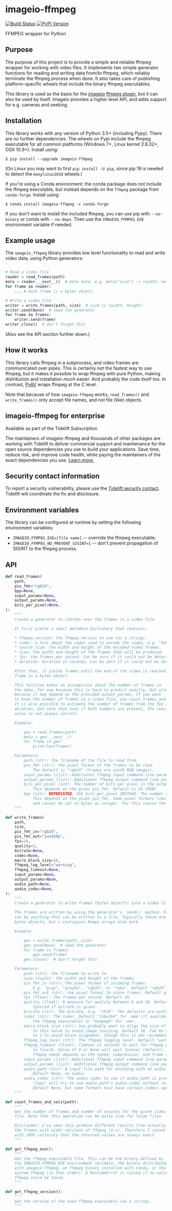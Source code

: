 # imageio-ffmpeg

[![Build Status](https://github.com/imageio/imageio-ffmpeg/workflows/CI/badge.svg)](https://github.com/imageio/imageio-ffmpeg/actions)
[![PyPI Version](https://img.shields.io/pypi/v/imageio-ffmpeg.svg)](https://pypi.python.org/pypi/imageio-ffmpeg/)

FFMPEG wrapper for Python

## Purpose

The purpose of this project is to provide a simple and reliable ffmpeg
wrapper for working with video files. It implements two simple generator
functions for reading and writing data from/to ffmpeg, which reliably
terminate the ffmpeg process when done. It also takes care of publishing
platform-specific wheels that include the binary ffmpeg executables.

This library is used as the basis for the
[imageio](https://github.com/imageio/imageio)
[ffmpeg plugin](https://imageio.readthedocs.io/en/stable/format_ffmpeg.html),
but it can also be used by itself. Imageio provides a higher level API,
and adds support for e.g. cameras and seeking.


## Installation

This library works with any version of Python 3.5+ (including Pypy).
There are no further dependencies. The wheels on Pypi include the ffmpeg
executable for all common platforms (Windows 7+, Linux kernel 2.6.32+,
OSX 10.9+). Install using:

```
$ pip install --upgrade imageio-ffmpeg
```

(On Linux you may want to first `pip install -U pip`, since pip 19 is needed to detect the `manylinux2010` wheels.)

If you're using a Conda environment: the conda package does not include
the ffmpeg executable, but instead depends on the `ffmpeg` package from
`conda-forge`. Install using:

```
$ conda install imageio-ffmpeg -c conda-forge
```

If you don't want to install the included ffmpeg, you can use pip with
`--no-binary` or conda with `--no-deps`. Then use the
`IMAGEIO_FFMPEG_EXE` environment variable if needed.


## Example usage

The `imageio_ffmpeg` library provides low level functionality to read
and write video data, using Python generators:


```py

# Read a video file
reader = read_frames(path)
meta = reader.__next__()  # meta data, e.g. meta["size"] -> (width, height)
for frame in reader:
    ... # each frame is a bytes object

# Write a video file
writer = write_frames(path, size)  # size is (width, height)
writer.send(None)  # seed the generator
for frame in frames:
    writer.send(frame)
writer.close()  # don't forget this
```

(Also see the API section further down.)


## How it works

This library calls ffmpeg in a subprocess, and video frames are
communicated over pipes. This is certainly not the fastest way to
use ffmpeg, but it makes it possible to wrap ffmpeg with pure Python,
making distribution and installation *much* easier. And probably
the code itself too. In contrast, [PyAV](https://github.com/mikeboers/PyAV)
wraps ffmpeg at the C level.

Note that because of how `imageio-ffmpeg` works, `read_frames()` and
`write_frames()` only accept file names, and not file (like) objects.



## imageio-ffmpeg for enterprise

Available as part of the Tidelift Subscription

The maintainers of imageio-ffmpeg and thousands of other packages are working with Tidelift to deliver commercial support and maintenance for the open source dependencies you use to build your applications. Save time, reduce risk, and improve code health, while paying the maintainers of the exact dependencies you use. [Learn more.](https://tidelift.com/subscription/pkg/pypi-imageio-ffmpeg?utm_source=pypi-imageio-ffmpeg&utm_medium=referral&utm_campaign=enterprise&utm_term=repo)


## Security contact information

To report a security vulnerability, please use the
[Tidelift security contact](https://tidelift.com/security).
Tidelift will coordinate the fix and disclosure.


## Environment variables

The library can be configured at runtime by setting the following environment
variables:
* `IMAGEIO_FFMPEG_EXE=[file name]` -- override the ffmpeg executable;
* `IMAGEIO_FFMPEG_NO_PREVENT_SIGINT=1` -- don't prevent propagation of SIGINT
  to the ffmpeg process.


## API

```py
def read_frames(
    path,
    pix_fmt="rgb24",
    bpp=None,
    input_params=None,
    output_params=None,
    bits_per_pixel=None,
):
    """
    Create a generator to iterate over the frames in a video file.

    It first yields a small metadata dictionary that contains:

    * ffmpeg_version: the ffmpeg version in use (as a string).
    * codec: a hint about the codec used to encode the video, e.g. "h264".
    * source_size: the width and height of the encoded video frames.
    * size: the width and height of the frames that will be produced.
    * fps: the frames per second. Can be zero if it could not be detected.
    * duration: duration in seconds. Can be zero if it could not be detected.

    After that, it yields frames until the end of the video is reached. Each
    frame is a bytes object.

    This function makes no assumptions about the number of frames in
    the data. For one because this is hard to predict exactly, but also
    because it may depend on the provided output_params. If you want
    to know the number of frames in a video file, use count_frames_and_secs().
    It is also possible to estimate the number of frames from the fps and
    duration, but note that even if both numbers are present, the resulting
    value is not always correct.

    Example:

        gen = read_frames(path)
        meta = gen.__next__()
        for frame in gen:
            print(len(frame))

    Parameters:
        path (str): the filename of the file to read from.
        pix_fmt (str): the pixel format of the frames to be read.
            The default is "rgb24" (frames are uint8 RGB images).
        input_params (list): Additional ffmpeg input command line parameters.
        output_params (list): Additional ffmpeg output command line parameters.
        bits_per_pixel (int): The number of bits per pixel in the output frames.
            This depends on the given pix_fmt. Default is 24 (RGB)
        bpp (int): DEPRECATED, USE bits_per_pixel INSTEAD. The number of bytes per pixel in the output frames.
            This depends on the given pix_fmt. Some pixel formats like yuv420p have 12 bits per pixel
            and cannot be set in bytes as integer. For this reason the bpp argument is deprecated.
    """
```

```py
def write_frames(
    path,
    size,
    pix_fmt_in="rgb24",
    pix_fmt_out="yuv420p",
    fps=16,
    quality=5,
    bitrate=None,
    codec=None,
    macro_block_size=16,
    ffmpeg_log_level="warning",
    ffmpeg_timeout=None,
    input_params=None,
    output_params=None,
    audio_path=None,
    audio_codec=None,
):
    """
    Create a generator to write frames (bytes objects) into a video file.

    The frames are written by using the generator's `send()` method. Frames
    can be anything that can be written to a file. Typically these are
    bytes objects, but c-contiguous Numpy arrays also work.

    Example:

        gen = write_frames(path, size)
        gen.send(None)  # seed the generator
        for frame in frames:
            gen.send(frame)
        gen.close()  # don't forget this

    Parameters:
        path (str): the filename to write to.
        size (tuple): the width and height of the frames.
        pix_fmt_in (str): the pixel format of incoming frames.
            E.g. "gray", "gray8a", "rgb24", or "rgba". Default "rgb24".
        pix_fmt_out (str): the pixel format to store frames. Default yuv420p".
        fps (float): The frames per second. Default 16.
        quality (float): A measure for quality between 0 and 10. Default 5.
            Ignored if bitrate is given.
        bitrate (str): The bitrate, e.g. "192k". The defaults are pretty good.
        codec (str): The codec. Default "libx264" for .mp4 (if available from
            the ffmpeg executable) or "msmpeg4" for .wmv.
        macro_block_size (int): You probably want to align the size of frames
            to this value to avoid image resizing. Default 16. Can be set
            to 1 to avoid block alignment, though this is not recommended.
        ffmpeg_log_level (str): The ffmpeg logging level. Default "warning".
        ffmpeg_timeout (float): Timeout in seconds to wait for ffmpeg process
            to finish. Value of 0 or None will wait forever (default). The time that
            ffmpeg needs depends on CPU speed, compression, and frame size.
        input_params (list): Additional ffmpeg input command line parameters.
        output_params (list): Additional ffmpeg output command line parameters.
        audio_path (str): A input file path for encoding with an audio stream.
            Default None, no audio.
        audio_codec (str): The audio codec to use if audio_path is provided.
            "copy" will try to use audio_path's audio codec without re-encoding.
            Default None, but some formats must have certain codecs specified.
    """
```

```py
def count_frames_and_secs(path):
    """
    Get the number of frames and number of seconds for the given video
    file. Note that this operation can be quite slow for large files.

    Disclaimer: I've seen this produce different results from actually reading
    the frames with older versions of ffmpeg (2.x). Therefore I cannot say
    with 100% certainty that the returned values are always exact.
    """
```

```py
def get_ffmpeg_exe():
    """
    Get the ffmpeg executable file. This can be the binary defined by
    the IMAGEIO_FFMPEG_EXE environment variable, the binary distributed
    with imageio-ffmpeg, an ffmpeg binary installed with conda, or the
    system ffmpeg (in that order). A RuntimeError is raised if no valid
    ffmpeg could be found.
    """
```

```py
def get_ffmpeg_version():
    """
    Get the version of the used ffmpeg executable (as a string).
    """
```

